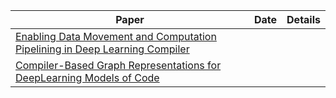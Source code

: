 
| Paper | Date | Details | 
| ------|------|---------|
| [Enabling Data Movement and Computation Pipelining in Deep Learning Compiler](https://arxiv.org/pdf/2210.16691.pdf) | | |
| [Compiler-Based Graph Representations for DeepLearning Models of Code](https://cfaed.tu-dresden.de/files/Images/people/chair-cc/publications/2002_Brauckmann_CC.pdf) | | |

